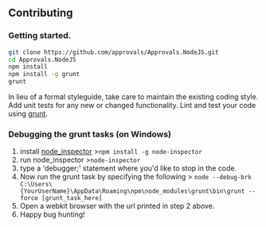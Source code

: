 ## Contributing

### Getting started.

```bash
git clone https://github.com/approvals/Approvals.NodeJS.git
cd Approvals.NodeJS
npm install
npm install -g grunt
grunt
```

In lieu of a formal styleguide, take care to maintain the existing coding style. Add unit tests for any new or changed functionality. Lint and test your code using [grunt](https://github.com/gruntjs/grunt).

### Debugging the grunt tasks (on Windows)

1. install [node_inspector](https://github.com/dannycoates/node-inspector) >`npm install -g node-inspector`
2. run node_inspector >`node-inspector`
3. type a 'debugger;' statement where you'd like to stop in the code.
4. Now run the grunt task by specifying the following > `node --debug-brk C:\Users\{YourUserName}\AppData\Roaming\npm\node_modules\grunt\bin\grunt --force [grunt_task_here]`
5. Open a webkit browser with the url printed in step 2 above.
6. Happy bug hunting!

